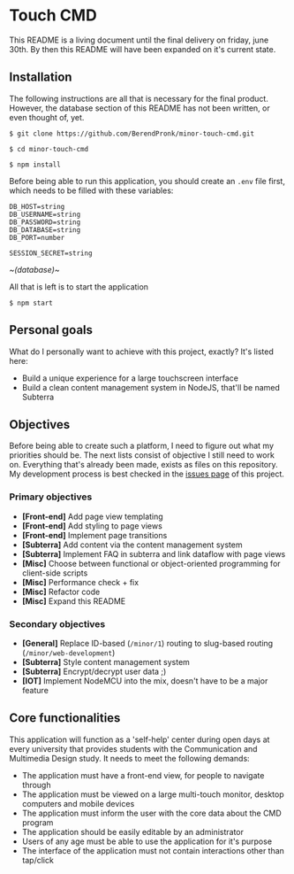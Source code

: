 # Touch CMD
This README is a living document until the final delivery on friday, june 30th. By then this README will have been expanded on it's current state. 

## Installation
The following instructions are all that is necessary for the final product. However, the database section of this README has not been written, or even thought of, yet.

```shell
$ git clone https://github.com/BerendPronk/minor-touch-cmd.git

$ cd minor-touch-cmd

$ npm install
```

Before being able to run this application, you should create an `.env` file first, which needs to be filled with these variables:
```
DB_HOST=string
DB_USERNAME=string
DB_PASSWORD=string
DB_DATABASE=string
DB_PORT=number

SESSION_SECRET=string
```

*~(database)~*

All that is left is to start the application

```shell
$ npm start
```

## Personal goals
What do I personally want to achieve with this project, exactly? It's listed here:

- Build a unique experience for a large touchscreen interface
- Build a clean content management system in NodeJS, that'll be named Subterra

## Objectives
Before being able to create such a platform, I need to figure out what my priorities should be. The next lists consist of objective I still need to work on. Everything that's already been made, exists as files on this repository.
My development process is best checked in the [issues page](https://github.com/BerendPronk/minor-touch-cmd/issues) of this project.

### Primary objectives
- **[Front-end]** Add page view templating
- **[Front-end]** Add styling to page views
- **[Front-end]** Implement page transitions
- **[Subterra]** Add content via the content management system
- **[Subterra]** Implement FAQ in subterra and link dataflow with page views
- **[Misc]** Choose between functional or object-oriented programming for client-side scripts
- **[Misc]** Performance check + fix
- **[Misc]** Refactor code
- **[Misc]** Expand this README

### Secondary objectives
- **[General]** Replace ID-based (`/minor/1`) routing to slug-based routing (`/minor/web-development`)
- **[Subterra]** Style content management system
- **[Subterra]** Encrypt/decrypt user data ;)
- **[IOT]** Implement NodeMCU into the mix, doesn't have to be a major feature

## Core functionalities
This application will function as a 'self-help' center during open days at every university that provides students with the Communication and Multimedia Design study. It needs to meet the following demands:
- The application must have a front-end view, for people to navigate through
- The application must be viewed on a large multi-touch monitor, desktop computers and mobile devices
- The application must inform the user with the core data about the CMD program
- The application should be easily editable by an administrator
- Users of any age must be able to use the application for it's purpose
- The interface of the application must not contain interactions other than tap/click
